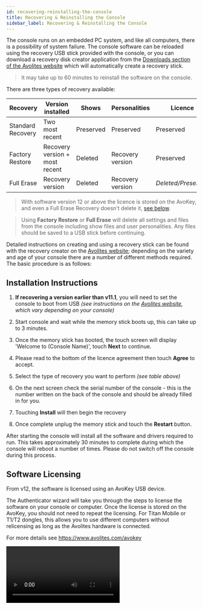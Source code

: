 ```yaml
---
id: recovering-reinstalling-the-console
title: Recovering & Reinstalling the Console
sidebar_label: Recovering & Reinstalling the Console
---
```


The console runs on an embedded PC system, and like all computers, there
is a possibility of system failure. The console software can be reloaded
using the recovery USB stick provided with the console, or you can
download a recovery disk creator application from the [Downloads section of
the Avolites website](https://www.avolites.com/software/latest-version) which will automatically create a recovery stick.

> It may take up to 60 minutes to reinstall the software on the console.

There are three types of recovery available:

Recovery | Version installed | Shows | Personalities | Licence
---|---|---|---|---
Standard Recovery | Two most recent | Preserved |Preserved | Preserved
Factory Restore | Recovery version + most recent | Deleted | Recovery version | Preserved
Full Erase | Recovery version | Deleted | Recovery version| <em>Deleted/Preserved</em>

> With software version 12 or above the licence is stored on the AvoKey, and
  even a Full Erase Recovery doesn't delete it, [see below](#software-licensing).

> Using <strong>Factory Restore</strong> or <strong>Full Erase</strong> will delete all settings and files from the console including show files and user personalities. Any files should be saved to a USB stick before continuing.

Detailed instructions on creating and using a recovery stick can be
found with the recovery creator on the [Avolites website](https://www.avolites.com/software/); depending on
the variety and age of your console there are a number of different
methods required. The basic procedure is as follows:

Installation Instructions
-------------------------

1. <strong>If recovering a version earlier than v11.1</strong>, you will need to set the
console to boot from USB *(see instructions on the [Avolites website](https://www.avolites.com/software/),
which vary depending on your console)*

2. Start console and wait while the memory stick boots up, this can
take up to 3 minutes.

3. Once the memory stick has booted, the touch screen will display
\'Welcome to (Console Name)\', touch <strong>Next</strong> to continue.

4. Please read to the bottom of the licence agreement then touch <strong>Agree</strong>
to accept.

5. Select the type of recovery you want to perform <em>(see table above)</em>

6. On the next screen check the serial number of the console - this is
the number written on the back of the console and should be already
filled in for you.

7. Touching <strong>Install</strong> will then begin the recovery

8. Once complete unplug the memory stick and touch the <strong>Restart</strong> button.

After starting the console will install all the software and drivers
required to run. This takes approximately 30 minutes to complete during
which the console will reboot a number of times. Please do not switch
off the console during this process.

Software Licensing
------------------

From v12, the software is licensed using an AvoKey USB device.

The Authenticator wizard will take you through the steps to license the
software on your console or computer. Once the license is stored on the
AvoKey, you should not need to repeat the licensing. For Titan Mobile or
T1/T2 dongles, this allows you to use different computers without
relicensing as long as the Avolites hardware is connected.

For more details see https://www.avolites.com/avokey

<Video videoId="86PcC0OzL7E" title="Licensing" />
